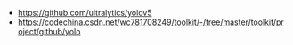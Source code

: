 - https://github.com/ultralytics/yolov5
- https://codechina.csdn.net/wc781708249/toolkit/-/tree/master/toolkit/project/github/yolo